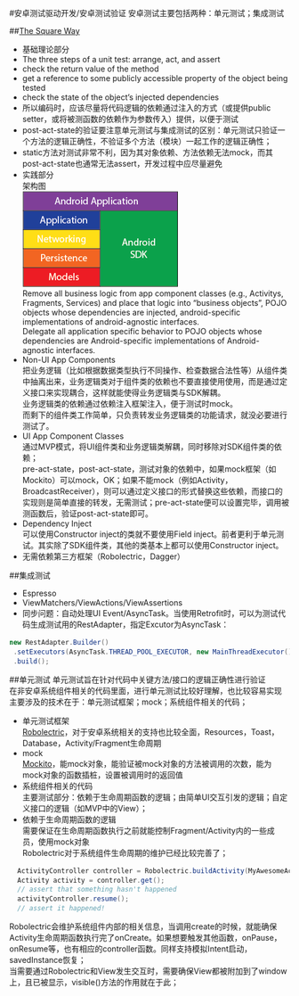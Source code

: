 #安卓测试驱动开发/安卓测试验证
安卓测试主要包括两种：单元测试；集成测试

##[The Square Way](http://www.philosophicalhacker.com/2015/04/10/against-android-unit-tests/)
+  基础理论部分
  +  The three steps of a unit test: arrange, act, and assert
  +  check the return value of the method    
  +  get a reference to some publicly accessible property of the object being tested
  +  check the state of the object’s injected dependencies
  +  所以编码时，应该尽量将代码逻辑的依赖通过注入的方式（或提供public setter，或将被测函数的依赖作为参数传入）提供，以便于测试
  +  post-act-state的验证要注意单元测试与集成测试的区别：单元测试只验证一个方法的逻辑正确性，不验证多个方法（模块）一起工作的逻辑正确性；
  +  static方法对测试非常不利，因为其对象依赖、方法依赖无法mock，而其post-act-state也通常无法assert，开发过程中应尽量避免
+  实践部分  
架构图  
![androidstack-02.png](assets/androidstack-02.png)  
Remove all business logic from app component classes (e.g., Activitys, Fragments, Services) and place that logic into “business objects”, POJO objects whose dependencies are injected, android-specific implementations of android-agnostic interfaces.  
Delegate all application specific behavior to POJO objects whose dependencies are Android-specific implementations of Android-agnostic interfaces.
+  Non-UI App Components  
把业务逻辑（比如根据数据类型执行不同操作、检查数据合法性等）从组件类中抽离出来，业务逻辑类对于组件类的依赖也不要直接使用使用，而是通过定义接口来实现耦合，这样就能使得业务逻辑类与SDK解耦。  
业务逻辑类的依赖通过依赖注入框架注入，便于测试时mock。  
而剩下的组件类工作简单，只负责转发业务逻辑类的功能请求，就没必要进行测试了。
+  UI App Component Classes  
通过MVP模式，将UI组件类和业务逻辑类解耦，同时移除对SDK组件类的依赖；  
pre-act-state，post-act-state，测试对象的依赖中，如果mock框架（如Mockito）可以mock，OK；如果不能mock（例如Activity，BroadcastReceiver），则可以通过定义接口的形式替换这些依赖，而接口的实现则是简单直接的转发，无需测试；pre-act-state便可以设置完毕，调用被测函数后，验证post-act-state即可。
+  Dependency Inject  
可以使用Constructor inject的类就不要使用Field inject。前者更利于单元测试。其实除了SDK组件类，其他的类基本上都可以使用Constructor inject。
+  无需依赖第三方框架（Robolectric，Dagger）
  
##集成测试
+  Espresso
  +  ViewMatchers/ViewActions/ViewAssertions
  +  同步问题：自动处理UI Event/AsyncTask。当使用Retrofit时，可以为测试代码生成测试用的RestAdapter，指定Excutor为AsyncTask：  
  ```java
  new RestAdapter.Builder()
   .setExecutors(AsyncTask.THREAD_POOL_EXECUTOR, new MainThreadExecutor())
   .build();
  ```
  
##单元测试
单元测试旨在针对代码中关键方法/接口的逻辑正确性进行验证  
在非安卓系统组件相关的代码里面，进行单元测试比较好理解，也比较容易实现  
主要涉及的技术在于：单元测试框架；mock；系统组件相关的代码；
+  单元测试框架  
[Robolectric](http://robolectric.org/)，对于安卓系统相关的支持也比较全面，Resources，Toast，Database，Activity/Fragment生命周期
+  mock  
[Mockito](http://mockito.org/)，能mock对象，能验证被mock对象的方法被调用的次数，能为mock对象的函数插桩，设置被调用时的返回值
+  系统组件相关的代码  
主要测试部分：依赖于生命周期函数的逻辑；由简单UI交互引发的逻辑；自定义接口的逻辑（如MVP中的View）；
  +  依赖于生命周期函数的逻辑  
  需要保证在生命周期函数执行之前就能控制Fragment/Activity内的一些成员，使用mock对象  
  Robolectric对于系统组件生命周期的维护已经比较完善了；  
  ```java
	ActivityController controller = Robolectric.buildActivity(MyAwesomeActivity.class).create().start();
	Activity activity = controller.get();
	// assert that something hasn't happened
	activityController.resume();
	// assert it happened!
  ```
  Robolectric会维护系统组件内部的相关信息，当调用create的时候，就能确保Activity生命周期函数执行完了onCreate。如果想要触发其他函数，onPause，onResume等，也有相应的controller函数。同样支持模拟Intent启动，savedInstance恢复；  
  当需要通过Robolectric和View发生交互时，需要确保View都被附加到了window上，且已被显示，visible()方法的作用就在于此；
  